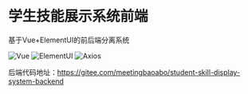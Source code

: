 # 学生技能展示系统前端

基于Vue+ElementUI的前后端分离系统

![Vue](https://img.shields.io/badge/Vue-2.6.10-green.svg)
![ElementUI](https://img.shields.io/badge/elementui-2.11.0-blue.svg)
![Axios](https://img.shields.io/badge/Axios-1.5.1-red.svg)

后端代码地址：https://gitee.com/meetingbaoabo/student-skill-display-system-backend


